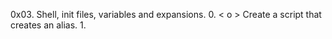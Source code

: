 0x03. Shell, init files, variables and expansions.
 0. < o > Create a script that creates an alias.
1. 
